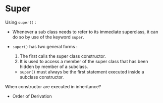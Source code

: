 # Super 

Using ```super()``` :

- Whenever a sub class needs to refer to its immediate superclass, it can do so by use of the keyword ```super```.  
- ```super()``` has two general forms :
     1. The first calls the super class constructor. 
     2. It is used to access a member of the super class that has been hidden by member of a subclass.

  - ```super()``` must always be the first statement executed inside a subclass constructor.

 When constructor are executed in inheritance?  
- Order of Derivation